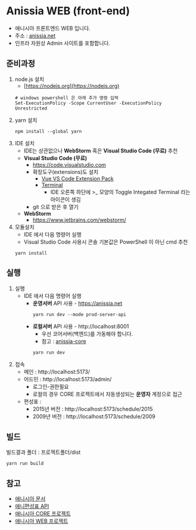 # Anissia WEB (front-end)
- 애니시아 프론트엔드 WEB 입니다.
- 주소 : [anissia.net](https://anissia.net)
- 인프라 자원상 Admin 사이트를 포함합니다.

## 준비과정
1. node.js 설치
    * [https://nodejs.org](https://nodejs.org)
    ``` shell
    # windows powershell 은 아래 추가 명령 입력
    Set-ExecutionPolicy -Scope CurrentUser -ExecutionPolicy Unrestricted
    ```
1. yarn 설치
   ``` shell
   npm install --global yarn
   ```
1. IDE 설치
    * IDE는 상관없으나 **WebStorm** 혹은 **Visual Studio Code (무료)** 추천
    * **Visual Studio Code (무료)**
        * https://code.visualstudio.com
        * 확장도구(extensions)도 설치
            * [Vue VS Code Extension Pack](https://marketplace.visualstudio.com/items?itemName=sdras.vue-vscode-extensionpack)
            * [Terminal](https://marketplace.visualstudio.com/items?itemName=formulahendry.terminal)
                * IDE 오른쪽 하단에 >_ 모양의 Toggle Integated Terminal 라는 아이콘이 생김
        * git 으로 받은 후 열기
    * **WebStorm**
        * https://www.jetbrains.com/webstorm/
1. 모듈설치
    * IDE 에서 다음 명령어 실행
    * Visual Studio Code 사용시 콘솔 기본값은 PowerShell 이 아닌 cmd 추천
   ``` shell
   yarn install
   ```

## 실행
1. 실행
    * IDE 에서 다음 명령어 실행
        * **운영서버** API 사용 - https://anissia.net
            ``` shell
            yarn run dev --mode prod-server-api
            ```
        * **로컬서버** API 사용 - http://localhost:8001
            - 우선 코어서버(백엔드)를 가동해야 합니다.
            - 참고 : [anissia-core](https://github.com/anissia-net/anissia-core)
            ``` shell
            yarn run dev
            ```
2. 접속
    * 메인 : http://localhost:5173/
    * 어드민 : http://localhost:5173/admin/
        * 로그인-권한필요
        * 로컬의 경우 CORE 프로젝트에서 자동생성되는 **운영자** 계정으로 접근
    * 편성표 :
        * 2015년 버전 : http://localhost:5173/schedule/2015
        * 2009년 버전 : http://localhost:5173/schedule/2009

## 빌드
빌드결과 폴더 : 프로젝트폴더/dist
``` shell
yarn run build
```


## 참고
* [애니시아 문서](https://github.com/anissia-net/document)
* [애니편성표 API](https://github.com/anissia-net/document/blob/main/api_anime_schdule.md)
* [애니시아 CORE 프로젝트](https://github.com/anissia-net/anissia-core)
* [애니시아 WEB 프로젝트](https://github.com/anissia-net/anissia-web)
